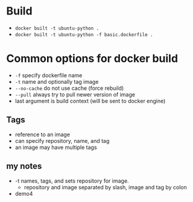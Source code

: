 # Build

 - `docker built -t ubuntu-python .`
 - `docker built -t ubuntu-python -f basic.dockerfile .`



# Common options for docker build

 - `-f` specify dockerfile name
 - `-t` name and optionally tag image
 - `--no-cache` do not use cache (force rebuild)
 - `--pull` always try to pull newer version of image
 - last argument is build context (will be sent to docker engine)

## Tags
 - reference to an image
 - can specify repository, name, and tag
 - an image may have multiple tags

## my notes
 - -t names, tags, and sets repository for image.
   - repository and image separated by slash, image and tag by colon
 - demo4

